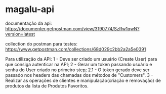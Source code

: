 # magalu-api

documentação da api: https://documenter.getpostman.com/view/3190774/SzRw1qwN?version=latest

collection do postman para testes: https://www.getpostman.com/collections/68d029c2bb2a2a5e0391

Para utilização da APi:
  1 - Deve ser criado um usuário (Create User) para que consiga autenticar na API;
  2 - Gerar um token passando usuário e senha do User criado no primeiro step;
    2.1 - O token gerado deve ser passado nos headers das chamadas dos métodos de "Customers".
  3 - Realizar as operações de clientes e manipulação(criação e removação) de produtos da lista de Produtos Favoritos.
